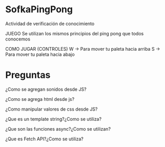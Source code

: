 # SofkaPingPong
Actividad de verificación de conocimiento

JUEGO
Se utilizan los mismos principios del ping pong que todos conocemos

COMO JUGAR (CONTROLES)
W -> Para mover tu paleta hacia arriba
S -> Para mover tu paleta hacia abajo

# Preguntas
¿Como se agregan sonidos desde JS?

¿Como se agrega html desde js?

¿Como manipular valores de css desde JS?

¿Que es un template string?¿Como se utiliza?

¿Que son las funciones async?¿Como se utilizan?

¿Que es Fetch API?¿Como se utiliza?
